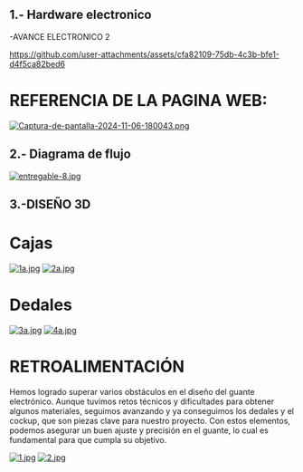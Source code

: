 ## 1.-  Hardware electronico

-AVANCE ELECTRONICO 2

https://github.com/user-attachments/assets/cfa82109-75db-4c3b-bfe1-d4f5ca82bed6

# REFERENCIA DE LA PAGINA WEB:

[![Captura-de-pantalla-2024-11-06-180043.png](https://i.postimg.cc/L4YgX8N2/Captura-de-pantalla-2024-11-06-180043.png)](https://postimg.cc/c6WLkZpb)

## 2.- Diagrama de flujo
[![entregable-8.jpg](https://i.postimg.cc/W31hZdC6/entregable-8.jpg)](https://postimg.cc/4KjfkxJm)


## 3.-DISEÑO 3D

# Cajas

[![1a.jpg](https://i.postimg.cc/mrsGJKSP/1a.jpg)](https://postimg.cc/cvXj892W)
[![2a.jpg](https://i.postimg.cc/zBDYXW65/2a.jpg)](https://postimg.cc/sBLNTB30)

# Dedales

[![3a.jpg](https://i.postimg.cc/6p1vhLVb/3a.jpg)](https://postimg.cc/hXTvDm5V)
[![4a.jpg](https://i.postimg.cc/TPLWNLCd/4a.jpg)](https://postimg.cc/SX4sJKB3)


# RETROALIMENTACIÓN
Hemos logrado superar varios obstáculos en el diseño del guante electrónico. Aunque tuvimos retos técnicos y dificultades para obtener algunos materiales, seguimos avanzando y ya conseguimos los dedales y el cockup, que son piezas clave para nuestro proyecto. Con estos elementos, podemos asegurar un buen ajuste y precisión en el guante, lo cual es fundamental para que cumpla su objetivo.

[![1.jpg](https://i.postimg.cc/XvRnjp3Y/1.jpg)](https://postimg.cc/DWP95f89)
[![2.jpg](https://i.postimg.cc/508b6bNq/2.jpg)](https://postimg.cc/XGNTPM5p)
